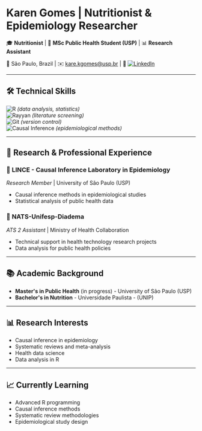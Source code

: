 # Karen Gomes | Nutritionist & Epidemiology Researcher

🎓 **Nutritionist** | 🎯 **MSc Public Health Student (USP)** | 📊 **Research Assistant**  

📍 São Paulo, Brazil | ✉️ kare.kgomes@usp.br | 🔗 [![LinkedIn](https://img.shields.io/badge/-LinkedIn-0077B5?logo=linkedin&logoColor=white)]([seu-linkedin])

---

## 🛠 Technical Skills  
![R](https://img.shields.io/badge/-R-276DC3?logo=r&logoColor=white) *(data analysis, statistics)*   
![Rayyan](https://img.shields.io/badge/-Rayyan-4CAF50?logo=rayyan&logoColor=white) *(literature screening)*  
![Git](https://img.shields.io/badge/-Git-F05032?logo=git&logoColor=white) *(version control)*  
![Causal Inference](https://img.shields.io/badge/-Causal%20Inference-FF6B6B) *(epidemiological methods)*

---

## 🔬 Research & Professional Experience

### 🏫 **LINCE - Causal Inference Laboratory in Epidemiology**  
*Research Member* | University of São Paulo (USP)  
- Causal inference methods in epidemiological studies
- Statistical analysis of public health data

### 🏥 **NATS-Unifesp-Diadema**  
*ATS 2 Assistant* | Ministry of Health Collaboration  
- Technical support in health technology research projects
- Data analysis for public health policies

---

## 📚 Academic Background  
- **Master's in Public Health** (in progress) - University of São Paulo (USP)  
- **Bachelor's in Nutrition** - Universidade Paulista - (UNIP)

---

## 📊 Research Interests  
- Causal inference in epidemiology  
- Systematic reviews and meta-analysis  
- Health data science
- Data analysis in R

---

## 📈 Currently Learning  
- Advanced R programming  
- Causal inference methods  
- Systematic review methodologies  
- Epidemiological study design
